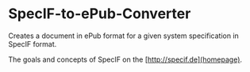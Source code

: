 # SpecIF-to-ePub-Converter
Creates a document in ePub format for a given system specification in SpecIF format.

The goals and concepts of SpecIF on the [http://specif.de](homepage).
